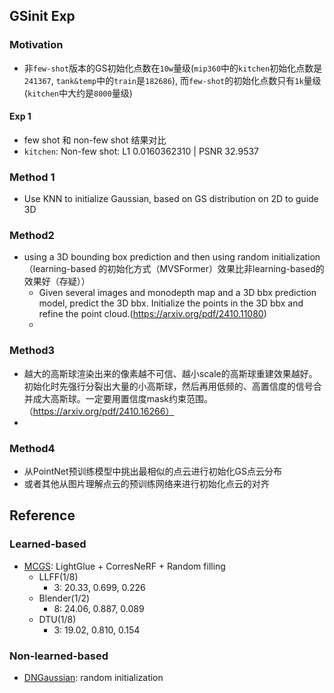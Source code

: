 ## GSinit Exp
### Motivation
* 非`few-shot`版本的GS初始化点数在`10w`量级(`mip360`中的`kitchen`初始化点数是`241367`, `tank&temp`中的`train`是`182686`), 而`few-shot`的初始化点数只有`1k`量级(`kitchen`中大约是`8000`量级)
#### Exp 1
- few shot 和 non-few shot 结果对比
 - `kitchen`: Non-few shot: L1 0.0160362310 | PSNR 32.9537
### Method 1
- Use KNN to initialize Gaussian, based on GS distribution on 2D to guide 3D
### Method2
- using a 3D bounding box prediction and then using random initialization（learning-based 的初始化方式（MVSFormer）效果比非learning-based的效果好（存疑））
  - Given several images and monodepth map and a 3D bbx prediction model, predict the 3D bbx. Initialize the points in the 3D bbx and refine the point cloud.(https://arxiv.org/pdf/2410.11080)
  - 
### Method3
- 越大的高斯球渲染出来的像素越不可信、越小scale的高斯球重建效果越好。初始化时先强行分裂出大量的小高斯球，然后再用低频的、高置信度的信号合并成大高斯球。一定要用置信度mask约束范围。（https://arxiv.org/pdf/2410.16266）
- 
### Method4
- 从PointNet预训练模型中挑出最相似的点云进行初始化GS点云分布
- 或者其他从图片理解点云的预训练网络来进行初始化点云的对齐

## Reference
### Learned-based
- [MCGS](https://arxiv.org/pdf/2410.11394): LightGlue + CorresNeRF + Random filling
    - LLFF(1/8)
        - 3: 20.33, 0.699, 0.226
    - Blender(1/2)
        - 8: 24.06, 0.887, 0.089
    - DTU(1/8)
        - 3: 19.02, 0.810, 0.154
### Non-learned-based
- [DNGaussian](https://arxiv.org/pdf/2403.06912): random initialization
